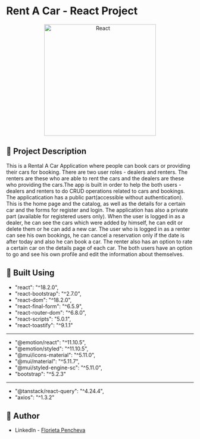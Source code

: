 # Rent A Car - React Project

<p align="center">	
	<a href="https://react.dev/"><img src="https://repository-images.githubusercontent.com/37153337/9d0a6780-394a-11eb-9fd1-6296a684b124" alt="React"   width="300" align="center"></a>
<p>


## 📃 Project Description

This is a Rental A Car Application where people can book cars or providing their cars for booking. There are two user roles - dealers and renters. 
The renters are these who are able to rent the cars and the dealers are these who providing the cars.The app is built in order to help the both users - 
dealers and renters to do CRUD operations related to cars and bookings. The applicatication has a public part(accessible without authentication).
This is the home page and the catalog, as well as the details for a certain car and the forms for register and login. The application has also a private part
(available for registered users only). When the user is logged in as a dealer, he can see the cars which were added by himself, he can edit or delete them or 
he can add a new car. The user who is logged in as a renter can see his own bookings, he can cancel a reservation only if the date is after today and also he can book a car.
The renter also has an option to rate a certain car on the details page of each car. The both users have an option to go and see his own profile and edit the information about themselves. 


## 🔨 Built Using

* "react": "^18.2.0",
* "react-bootstrap": "^2.7.0",
* "react-dom": "^18.2.0",
* "react-final-form": "^6.5.9",
* "react-router-dom": "^6.8.0",
* "react-scripts": "5.0.1",
* "react-toastify": "^9.1.1"
---------
* "@emotion/react": "^11.10.5",
* "@emotion/styled": "^11.10.5",
* "@mui/icons-material": "^5.11.0",
* "@mui/material": "^5.11.7",
* "@mui/styled-engine-sc": "^5.11.0",
* "bootstrap": "^5.2.3"
---------
* "@tanstack/react-query": "^4.24.4",
* "axios": "^1.3.2"
    


## 👦 Author

* LinkedIn - [Florieta Pencheva](https://www.linkedin.com/in/florieta-pencheva-15713022b/)

